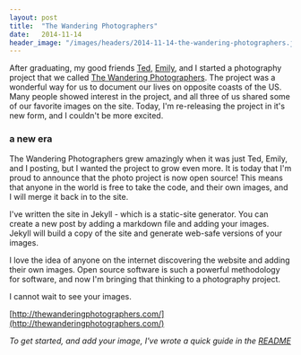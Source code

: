 ```yaml
---
layout: post
title:  "The Wandering Photographers"
date:   2014-11-14
header_image: "/images/headers/2014-11-14-the-wandering-photographers.jpg"
---
```


After graduating, my good friends [Ted](http://tedrysz3.com/),
[Emily](http://emilyshearing.com/), and I started a photography project that we
called [The Wandering Photographers](http://thewanderingphotographers.com/). The
project was a wonderful way for us to document our lives on opposite coasts of
the US. Many people showed interest in the project, and all three of us shared
some of our favorite images on the site. Today, I'm re-releasing the project in
it's new form, and I couldn't be more excited.


### a new era

The Wandering Photographers grew amazingly when it was just Ted, Emily, and I
posting, but I wanted the project to grow even more. It is today that I'm proud
to announce that the photo project is now open source! This means that anyone in
the world is free to take the code, and their own images, and I will merge it
back in to the site.

I've written the site in Jekyll - which is a static-site generator. You can
create a new post by adding a markdown file and adding your images. Jekyll will
build a copy of the site and generate web-safe versions of your images.

I love the idea of anyone on the internet discovering the website and adding
their own images. Open source software is such a powerful methodology for
software, and now I'm bringing that thinking to a photography project.

I cannot wait to see your images.

[http://thewanderingphotographers.com/](http://thewanderingphotographers.com/)

*To get started, and add your image, I've wrote a quick guide in the
[README](https://github.com/Cbeck527/the-wandering-photographers#building-your-own-copy)*
